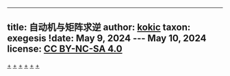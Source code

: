 
---
title: 自动机与矩阵求逆
author: [kokic](/kokic.md)
taxon: exegesis
!date: May 9, 2024 --- May 10, 2024
license: [CC BY-NC-SA 4.0](https://creativecommons.org/licenses/by-nc-sa/4.0/deed.en)
---

[+](/linear-algebra/regular-language.md#:embed)
[+](/linear-algebra/semiring.md#:embed)
[+](/linear-algebra/star-semiring.md#:embed)
[+](/linear-algebra/automata-matrix-000C.md#:embed)
[+](/linear-algebra/automata-matrix-000A.md#:embed)
[+](/linear-algebra/automata-matrix-000B.md#:embed)
